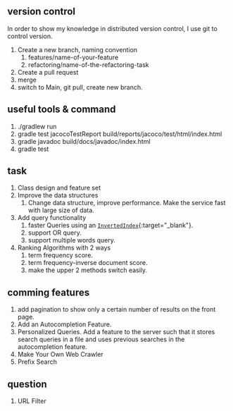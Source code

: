 ## version control
In order to show my knowledge in distributed version control, I use git to control version.
1. Create a new branch, naming convention
    1. features/name-of-your-feature
    2. refactoring/name-of-the-refactoring-task
2. Create a pull request
3. merge
4. switch to Main, git pull, create new branch.

## useful tools & command
1. ./gradlew run
2. gradle test jacocoTestReport     build/reports/jacoco/test/html/index.html
3. gradle javadoc     build/docs/javadoc/index.html
4. gradle test

## task
1. Class design and feature set
2. Improve the data structures
    1. Change data structure, improve performance. Make the service fast with large size of data.
3. Add query functionality 
    1. faster Queries using an [`InvertedIndex`](https://en.wikipedia.org/wiki/Inverted_index){:target="_blank"}.
    2. support OR query.
    3. support multiple words query.
6. Ranking Algorithms with 2 ways
    1. term frequency score.
    2. term frequency-inverse document score.
    3. make the upper 2 methods switch easily.

## comming features
1. add pagination to show only a certain number of results on the front page.
2. Add an Autocompletion Feature.
3. Personalized Queries. Add a feature to the server such that it stores search queries in a file and uses previous searches in the autocompletion feature.
4. Make Your Own Web Crawler
5. Prefix Search

## question
1. URL Filter
